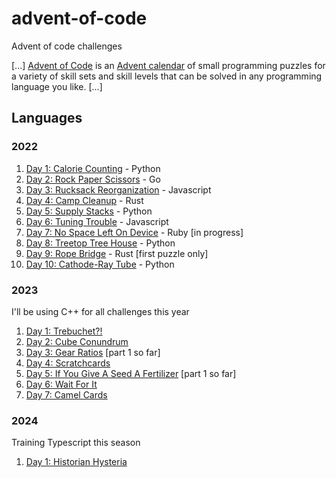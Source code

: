 # advent-of-code
Advent of code challenges

[...]
[Advent of Code](https://adventofcode.com/2022/about) is an [Advent calendar](https://en.wikipedia.org/wiki/Advent_calendar) of small programming puzzles for a variety of skill sets and skill levels that can be solved in any programming language you like.
[...]

## Languages

### 2022

1. [Day 1: Calorie Counting](https://github.com/lazaromenezes/advent-of-code/tree/main/2022/01) - Python
2. [Day 2: Rock Paper Scissors](https://github.com/lazaromenezes/advent-of-code/tree/main/2022/02) - Go
3. [Day 3: Rucksack Reorganization](https://github.com/lazaromenezes/advent-of-code/tree/main/2022/03) - Javascript
4. [Day 4: Camp Cleanup](https://github.com/lazaromenezes/advent-of-code/tree/main/2022/04) - Rust
5. [Day 5: Supply Stacks](https://github.com/lazaromenezes/advent-of-code/tree/main/2022/05) - Python
6. [Day 6: Tuning Trouble](https://github.com/lazaromenezes/advent-of-code/tree/main/2022/06) - Javascript
7. [Day 7: No Space Left On Device](https://github.com/lazaromenezes/advent-of-code/tree/main/2022/07) - Ruby [in progress]
8. [Day 8: Treetop Tree House](https://github.com/lazaromenezes/advent-of-code/tree/main/2022/08) - Python
9. [Day 9: Rope Bridge](https://github.com/lazaromenezes/advent-of-code/tree/main/2022/09) - Rust [first puzzle only]
10. [Day 10: Cathode-Ray Tube](https://github.com/lazaromenezes/advent-of-code/tree/main/2022/10) - Python

### 2023

I'll be using C++ for all challenges this year

1. [Day 1: Trebuchet?!](https://github.com/lazaromenezes/advent-of-code/tree/main/2023/01)
2. [Day 2: Cube Conundrum](https://github.com/lazaromenezes/advent-of-code/tree/main/2023/02)
3. [Day 3: Gear Ratios](https://github.com/lazaromenezes/advent-of-code/tree/main/2023/03) [part 1 so far]
4. [Day 4: Scratchcards](https://github.com/lazaromenezes/advent-of-code/tree/main/2023/04)
5. [Day 5: If You Give A Seed A Fertilizer](https://github.com/lazaromenezes/advent-of-code/tree/main/2023/05) [part 1 so far]
6. [Day 6: Wait For It](https://github.com/lazaromenezes/advent-of-code/tree/main/2023/06)
7. [Day 7: Camel Cards](https://github.com/lazaromenezes/advent-of-code/tree/main/2023/07)

### 2024

Training Typescript this season

1. [Day 1: Historian Hysteria](https://github.com/lazaromenezes/advent-of-code/tree/main/2024/01)
